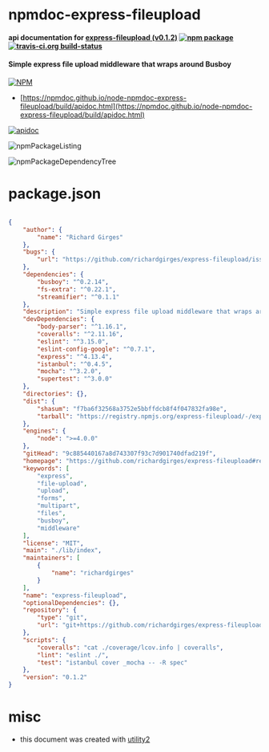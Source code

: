 # npmdoc-express-fileupload

#### api documentation for  [express-fileupload (v0.1.2)](https://github.com/richardgirges/express-fileupload#readme)  [![npm package](https://img.shields.io/npm/v/npmdoc-express-fileupload.svg?style=flat-square)](https://www.npmjs.org/package/npmdoc-express-fileupload) [![travis-ci.org build-status](https://api.travis-ci.org/npmdoc/node-npmdoc-express-fileupload.svg)](https://travis-ci.org/npmdoc/node-npmdoc-express-fileupload)

#### Simple express file upload middleware that wraps around Busboy

[![NPM](https://nodei.co/npm/express-fileupload.png?downloads=true&downloadRank=true&stars=true)](https://www.npmjs.com/package/express-fileupload)

- [https://npmdoc.github.io/node-npmdoc-express-fileupload/build/apidoc.html](https://npmdoc.github.io/node-npmdoc-express-fileupload/build/apidoc.html)

[![apidoc](https://npmdoc.github.io/node-npmdoc-express-fileupload/build/screenCapture.buildCi.browser.%252Ftmp%252Fbuild%252Fapidoc.html.png)](https://npmdoc.github.io/node-npmdoc-express-fileupload/build/apidoc.html)

![npmPackageListing](https://npmdoc.github.io/node-npmdoc-express-fileupload/build/screenCapture.npmPackageListing.svg)

![npmPackageDependencyTree](https://npmdoc.github.io/node-npmdoc-express-fileupload/build/screenCapture.npmPackageDependencyTree.svg)



# package.json

```json

{
    "author": {
        "name": "Richard Girges"
    },
    "bugs": {
        "url": "https://github.com/richardgirges/express-fileupload/issues"
    },
    "dependencies": {
        "busboy": "^0.2.14",
        "fs-extra": "^0.22.1",
        "streamifier": "^0.1.1"
    },
    "description": "Simple express file upload middleware that wraps around Busboy",
    "devDependencies": {
        "body-parser": "^1.16.1",
        "coveralls": "^2.11.16",
        "eslint": "^3.15.0",
        "eslint-config-google": "^0.7.1",
        "express": "^4.13.4",
        "istanbul": "^0.4.5",
        "mocha": "^3.2.0",
        "supertest": "^3.0.0"
    },
    "directories": {},
    "dist": {
        "shasum": "f7ba6f32568a3752e5bbffdcb8f4f047832fa98e",
        "tarball": "https://registry.npmjs.org/express-fileupload/-/express-fileupload-0.1.2.tgz"
    },
    "engines": {
        "node": ">=4.0.0"
    },
    "gitHead": "9c885440167a8d743307f93c7d901740dfad219f",
    "homepage": "https://github.com/richardgirges/express-fileupload#readme",
    "keywords": [
        "express",
        "file-upload",
        "upload",
        "forms",
        "multipart",
        "files",
        "busboy",
        "middleware"
    ],
    "license": "MIT",
    "main": "./lib/index",
    "maintainers": [
        {
            "name": "richardgirges"
        }
    ],
    "name": "express-fileupload",
    "optionalDependencies": {},
    "repository": {
        "type": "git",
        "url": "git+https://github.com/richardgirges/express-fileupload.git"
    },
    "scripts": {
        "coveralls": "cat ./coverage/lcov.info | coveralls",
        "lint": "eslint ./",
        "test": "istanbul cover _mocha -- -R spec"
    },
    "version": "0.1.2"
}
```



# misc
- this document was created with [utility2](https://github.com/kaizhu256/node-utility2)
